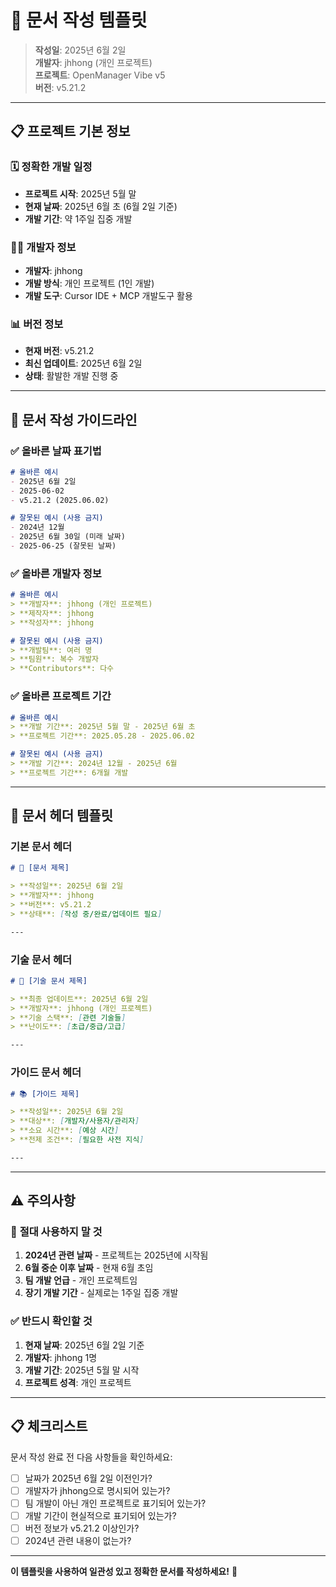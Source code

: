 # 📝 문서 작성 템플릿

> **작성일**: 2025년 6월 2일  
> **개발자**: jhhong (개인 프로젝트)  
> **프로젝트**: OpenManager Vibe v5  
> **버전**: v5.21.2

---

## 📋 프로젝트 기본 정보

### 🗓️ **정확한 개발 일정**
- **프로젝트 시작**: 2025년 5월 말
- **현재 날짜**: 2025년 6월 초 (6월 2일 기준)
- **개발 기간**: 약 1주일 집중 개발

### 👨‍💻 **개발자 정보**
- **개발자**: jhhong
- **개발 방식**: 개인 프로젝트 (1인 개발)
- **개발 도구**: Cursor IDE + MCP 개발도구 활용

### 📊 **버전 정보**
- **현재 버전**: v5.21.2
- **최신 업데이트**: 2025년 6월 2일
- **상태**: 활발한 개발 진행 중

---

## 📝 **문서 작성 가이드라인**

### ✅ **올바른 날짜 표기법**
```markdown
# 올바른 예시
- 2025년 6월 2일
- 2025-06-02
- v5.21.2 (2025.06.02)

# 잘못된 예시 (사용 금지)
- 2024년 12월
- 2025년 6월 30일 (미래 날짜)
- 2025-06-25 (잘못된 날짜)
```

### ✅ **올바른 개발자 정보**
```markdown
# 올바른 예시
> **개발자**: jhhong (개인 프로젝트)
> **제작자**: jhhong
> **작성자**: jhhong

# 잘못된 예시 (사용 금지)
> **개발팀**: 여러 명
> **팀원**: 복수 개발자
> **Contributors**: 다수
```

### ✅ **올바른 프로젝트 기간**
```markdown
# 올바른 예시
> **개발 기간**: 2025년 5월 말 - 2025년 6월 초
> **프로젝트 기간**: 2025.05.28 - 2025.06.02

# 잘못된 예시 (사용 금지)
> **개발 기간**: 2024년 12월 - 2025년 6월
> **프로젝트 기간**: 6개월 개발
```

---

## 🔧 **문서 헤더 템플릿**

### **기본 문서 헤더**
```markdown
# 📄 [문서 제목]

> **작성일**: 2025년 6월 2일  
> **개발자**: jhhong  
> **버전**: v5.21.2  
> **상태**: [작성 중/완료/업데이트 필요]

---
```

### **기술 문서 헤더**
```markdown
# 🔧 [기술 문서 제목]

> **최종 업데이트**: 2025년 6월 2일  
> **개발자**: jhhong (개인 프로젝트)  
> **기술 스택**: [관련 기술들]  
> **난이도**: [초급/중급/고급]

---
```

### **가이드 문서 헤더**
```markdown
# 📚 [가이드 제목]

> **작성일**: 2025년 6월 2일  
> **대상**: [개발자/사용자/관리자]  
> **소요 시간**: [예상 시간]  
> **전제 조건**: [필요한 사전 지식]

---
```

---

## ⚠️ **주의사항**

### 🚫 **절대 사용하지 말 것**
1. **2024년 관련 날짜** - 프로젝트는 2025년에 시작됨
2. **6월 중순 이후 날짜** - 현재 6월 초임
3. **팀 개발 언급** - 개인 프로젝트임
4. **장기 개발 기간** - 실제로는 1주일 집중 개발

### ✅ **반드시 확인할 것**
1. **현재 날짜**: 2025년 6월 2일 기준
2. **개발자**: jhhong 1명
3. **개발 기간**: 2025년 5월 말 시작
4. **프로젝트 성격**: 개인 프로젝트

---

## 📋 **체크리스트**

문서 작성 완료 전 다음 사항들을 확인하세요:

- [ ] 날짜가 2025년 6월 2일 이전인가?
- [ ] 개발자가 jhhong으로 명시되어 있는가?
- [ ] 팀 개발이 아닌 개인 프로젝트로 표기되어 있는가?
- [ ] 개발 기간이 현실적으로 표기되어 있는가?
- [ ] 버전 정보가 v5.21.2 이상인가?
- [ ] 2024년 관련 내용이 없는가?

---

**이 템플릿을 사용하여 일관성 있고 정확한 문서를 작성하세요!** 🚀 